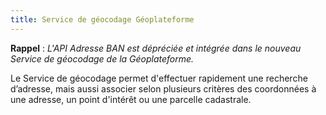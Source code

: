 ```yaml
---
title: Service de géocodage Géoplateforme
---
```


**Rappel** : *L'API Adresse BAN est dépréciée et intégrée dans le nouveau Service de géocodage de la Géoplateforme.*

Le Service de géocodage permet d'effectuer rapidement une recherche d’adresse, mais aussi associer selon plusieurs critères des coordonnées à une adresse, un point d'intérêt ou une parcelle cadastrale.





